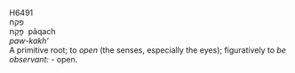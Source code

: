 <body>
  <p>H6491<br>  פּקח  <br> פָּקַח  ‎  pâqach  <br><i>paw-kakh‘ </i><br>A primitive root; to <i>open</i> (the senses, especially the eyes); figuratively to <i>be</i> <i>observant: - </i>open.<br></p>
 </body>